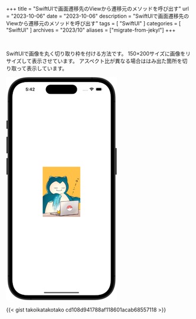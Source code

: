 +++
title = "SwiftUIで画面遷移先のViewから遷移元のメソッドを呼び出す"
url = "2023-10-06"
date = "2023-10-06"
description = "SwiftUIで画面遷移先のViewから遷移元のメソッドを呼び出す"
tags = [
  "SwiftUI"
]
categories = [
  "SwiftUI"
]
archives = "2023/10"
aliases = ["migrate-from-jekyl"]
+++

<br>

SwiftUIで画像を丸く切り取り枠を付ける方法です。
150×200サイズに画像をリサイズして表示させています。
アスペクト比が異なる場合ははみ出た箇所を切り取って表示しています。

<img src="1.png" width="300px" alt="SwiftUIで画像を丸く切り取り枠を付ける">

{{< gist takoikatakotako cd108d941788af118601acab68557118 >}}
